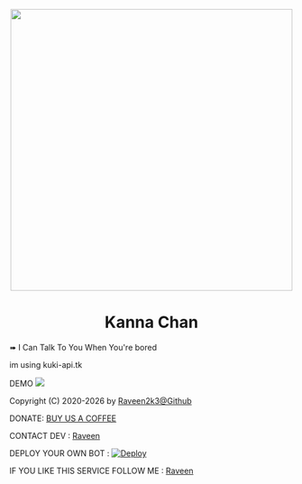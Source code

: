 <p align="center"><a href="https://t.me/AquaDLBot"><img src="https://i.ytimg.com/vi/oxggEO6C8BI/maxresdefault.jpg" width="500"></a></p> 

<h1 align="center">Kanna Chan</h1>

<p> ➠ I Can Talk To You When You're bored </p>
<p> im using kuki-api.tk </p>

DEMO
 <a href="https://t.me/KannaChanChatBot"><img src="https://img.shields.io/badge/Bot%20Status%20-UP-green"></a>

Copyright (C) 2020-2026 by <a href="https://github.com/raveen2k3">Raveen2k3@Github</a>

DONATE: <a href="https://t.me/raveen2003">BUY US A COFFEE</a>

CONTACT DEV : <a href="https://t.me/raveen2003">Raveen</a>

DEPLOY YOUR OWN BOT : [![Deploy](https://www.herokucdn.com/deploy/button.svg)](https://heroku.com/deploy?template=https://github.com/raveen2k3/kannaChatBot)

IF YOU LIKE THIS SERVICE FOLLOW ME : <a href="https://github.com/raveen2003">Raveen</a>
